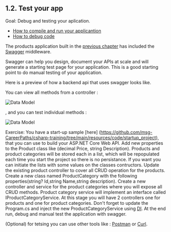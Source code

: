 ## 1.2. Test your app

Goal: 
   Debug and testing your aplication. 

- [How to compile and run your applicantion](https://docs.microsoft.com/en-us/visualstudio/ide/compiling-and-building-in-visual-studio?view=vs-2022)
- [How to debug code](https://docs.microsoft.com/en-us/visualstudio/get-started/csharp/tutorial-debugger?view=vs-2022)

The products application built in the [ previous chapter](https://github.com/msg-CareerPaths/csharp-training/blob/main/chapters/101-create-web-api-project.mdChapter) has included the [Swagger](https://swagger.io/) middleware. 

Swagger can help you design, document your APIs at scale and will  generate a starting test page for your application. 
This is a good starting point to do manual testing of your application.

Here is a preview of how a backend api that uses swagger looks like.

You can view all methods from a controller :

![Data Model](https://github.com/msg-CareerPaths/csharp-training/blob/main/Sources/Chapter2/swagger1.png "Data Model")

, and you can test individual methods :

![Data Model](https://github.com/msg-CareerPaths/csharp-training/blob/main/Sources/Chapter2/swagger2.png "Data Model")

Exercise:
  You have a start-up sample [here] (https://github.com/msg-CareerPaths/csharp-training/tree/main/resources/code/startup_project), that you can use to build your ASP.NET Core Web API.
  Add new properties to the Product class like (decimal Price, string Description).
  Products and product categories  will be stored each in a list, which will be repopulated each time you start the project  so there is no persistance.
  If you want you can initiate the lists with some values on the classes contructors.
  Update the existing product controller to cover all CRUD operation for the products.
  Create a new class named ProductCategory with the following properties(string? Id,string Name,string description).
  Create a new controller and service for the product categories where you will expose all CRUD methods.
  Product category service will implement an interface called IProductCategoryService.
  At this stage you will have 2 controllers one for products and one for product categories.
  Don't forget to update the Program.cs and inject the new ProductCategoryService using [DI](https://learn.microsoft.com/en-us/aspnet/core/fundamentals/dependency-injection?view=aspnetcore-7.0).
  At the end run, debug and  manual test the application with swagger.

  (Optional) for tetsing you can use other tools like : [Postman](https://www.postman.com/) or [Curl](https://curl.se/docs/).

